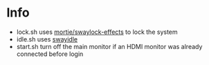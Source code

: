 # Info

- lock.sh uses [mortie/swaylock-effects](https://github.com/mortie/swaylock-effects) to lock the system
- idle.sh uses [swayidle](https://github.com/swaywm/swayidle)
- start.sh turn off the main monitor if an HDMI monitor was already connected before login

